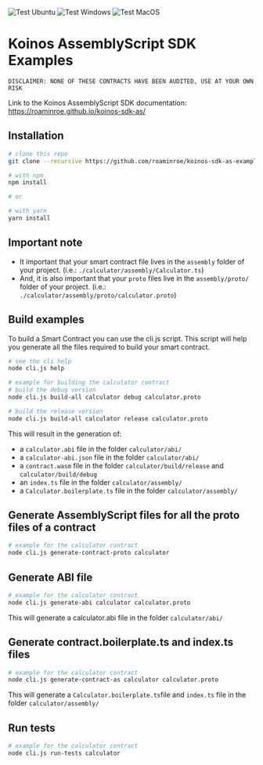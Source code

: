 ![Test Ubuntu](https://github.com/roaminroe/koinos-sdk-as-examples/actions/workflows/test-ubuntu.yml/badge.svg)
![Test Windows](https://github.com/roaminroe/koinos-sdk-as-examples/actions/workflows/test-windows.yml/badge.svg)
![Test MacOS](https://github.com/roaminroe/koinos-sdk-as-examples/actions/workflows/test-macos.yml/badge.svg)


# Koinos AssemblyScript SDK Examples

`DISCLAIMER: NONE OF THESE CONTRACTS HAVE BEEN AUDITED, USE AT YOUR OWN RISK`

Link to the Koinos AssemblyScript SDK documentation: https://roaminroe.github.io/koinos-sdk-as/

## Installation

```sh
# clone this repo
git clone --recursive https://github.com/roaminroe/koinos-sdk-as-examples

# with npm
npm install

# or

# with yarn
yarn install
```

## Important note
- It important that your smart contract file lives in the `assembly` folder of your project. (i.e.: `./calculator/assembly/Calculator.ts`)
- And, it is also important that your `proto` files live in the `assembly/proto/` folder of your project. (i.e.: `./calculator/assembly/proto/calculator.proto`)

## Build examples
To build a Smart Contract you can use the cli.js script. This script will help you generate all the files required to build your smart contract.
```sh
# see the cli help
node cli.js help
```

```sh
# example for building the calculator contract
# build the debug version
node cli.js build-all calculator debug calculator.proto 

# build the release version
node cli.js build-all calculator release calculator.proto 
```

This will result in the generation of:

- a `calculator.abi` file in the folder `calculator/abi/`
- a `calculator-abi.json` file in the folder `calculator/abi/`
- a `contract.wasm` file in the folder `calculator/build/release` and `calculator/build/debug`
- an `index.ts` file in the folder `calculator/assembly/`
- a `Calculator.boilerplate.ts` file in the folder `calculator/assembly/`
  
## Generate AssemblyScript files for all the proto files of a contract
```sh
# example for the calculator contract
node cli.js generate-contract-proto calculator
```

## Generate ABI file
```sh
# example for the calculator contract
node cli.js generate-abi calculator calculator.proto
```
This will generate a calculator.abi file in the folder `calculator/abi/`

## Generate contract.boilerplate.ts and index.ts files
```sh
# example for the calculator contract
node cli.js generate-contract-as calculator calculator.proto
```

This will generate a `Calculator.boilerplate.ts`file and `index.ts` file in the folder `calculator/assembly/`

## Run tests
```sh
# example for the calculator contract
node cli.js run-tests calculator
```